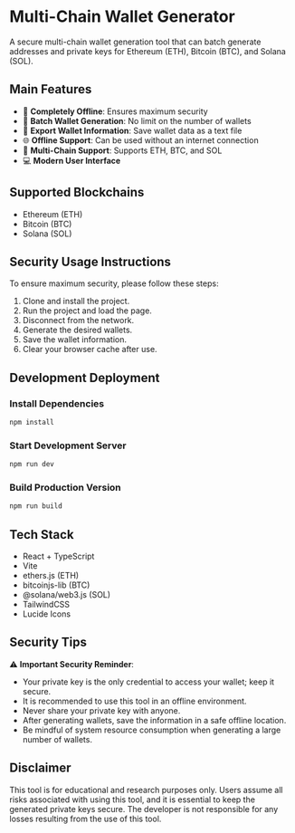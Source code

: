 # Multi-Chain Wallet Generator

A secure multi-chain wallet generation tool that can batch generate addresses and private keys for Ethereum (ETH), Bitcoin (BTC), and Solana (SOL).

## Main Features

- 🔐 **Completely Offline**: Ensures maximum security
- 📝 **Batch Wallet Generation**: No limit on the number of wallets
- 💾 **Export Wallet Information**: Save wallet data as a text file
- 🌐 **Offline Support**: Can be used without an internet connection
- 🔗 **Multi-Chain Support**: Supports ETH, BTC, and SOL
- 💻 **Modern User Interface**

## Supported Blockchains

- Ethereum (ETH)
- Bitcoin (BTC)
- Solana (SOL)

## Security Usage Instructions

To ensure maximum security, please follow these steps:

1. Clone and install the project.
2. Run the project and load the page.
3. Disconnect from the network.
4. Generate the desired wallets.
5. Save the wallet information.
6. Clear your browser cache after use.

## Development Deployment

### Install Dependencies
```bash
npm install
```

### Start Development Server
```bash
npm run dev
```

### Build Production Version
```bash
npm run build
```

## Tech Stack

- React + TypeScript
- Vite
- ethers.js (ETH)
- bitcoinjs-lib (BTC)
- @solana/web3.js (SOL)
- TailwindCSS
- Lucide Icons

## Security Tips

⚠️ **Important Security Reminder**:

- Your private key is the only credential to access your wallet; keep it secure.
- It is recommended to use this tool in an offline environment.
- Never share your private key with anyone.
- After generating wallets, save the information in a safe offline location.
- Be mindful of system resource consumption when generating a large number of wallets.

## Disclaimer

This tool is for educational and research purposes only. Users assume all risks associated with using this tool, and it is essential to keep the generated private keys secure. The developer is not responsible for any losses resulting from the use of this tool.
